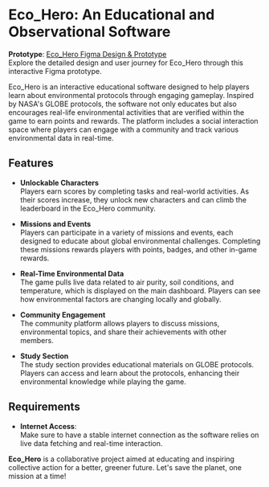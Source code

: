# Eco_Hero: An Educational and Observational Software

**Prototype**: [Eco_Hero Figma Design & Prototype](https://www.figma.com/proto/xdCSNrw7BB73GarGpylyRs/Envo-Fighter)  
Explore the detailed design and user journey for Eco_Hero through this interactive Figma prototype.

Eco_Hero is an interactive educational software designed to help players learn about environmental protocols through engaging gameplay. Inspired by NASA's GLOBE protocols, the software not only educates but also encourages real-life environmental activities that are verified within the game to earn points and rewards. The platform includes a social interaction space where players can engage with a community and track various environmental data in real-time.

## Features

- **Unlockable Characters**  
  Players earn scores by completing tasks and real-world activities. As their scores increase, they unlock new characters and can climb the leaderboard in the Eco_Hero community.

- **Missions and Events**  
  Players can participate in a variety of missions and events, each designed to educate about global environmental challenges. Completing these missions rewards players with points, badges, and other in-game rewards.

- **Real-Time Environmental Data**  
  The game pulls live data related to air purity, soil conditions, and temperature, which is displayed on the main dashboard. Players can see how environmental factors are changing locally and globally.

- **Community Engagement**  
  The community platform allows players to discuss missions, environmental topics, and share their achievements with other members.

- **Study Section**  
  The study section provides educational materials on GLOBE protocols. Players can access and learn about the protocols, enhancing their environmental knowledge while playing the game.

## Requirements

- **Internet Access**:  
  Make sure to have a stable internet connection as the software relies on live data fetching and real-time interaction.



**Eco_Hero** is a collaborative project aimed at educating and inspiring collective action for a better, greener future. Let's save the planet, one mission at a time!
